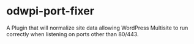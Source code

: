 # odwpi-port-fixer
A Plugin that will normalize site data allowing WordPress Multisite to run correctly when listening on ports other than 80/443.
